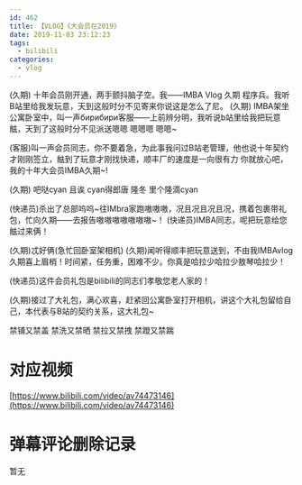 ```yaml
---
id: 462
title: 【VLOG】《大会员在2019》
date: 2019-11-03 23:12:23
tags:
  - bilibili
categories:
  - vlog
---
```


(久期) 十年会员刚开通，两手颤抖脑子空。我——IMBA Vlog 久期 程序兵。我听B站里给我发玩意，天到这般时分不见寄来你说这是怎么了尼。
(久期) IMBA架坐公寓卧室中，叫一声бирибири客服——上前辨分明，我听说b站里给我把玩意䏻，天到了这般时分不见派送嗯嗯 嗯嗯嗯 嗯嗯~

<!--more-->

(客服)叫一声会员同志，你不要着急，为此事我问过B站老管理，他也说十年契约才刚刚签立，䏻到了玩意才刚找快递，顺丰厂的速度是一向很有力
你就放心吧，我的十年大会员IMBA久期~!

(久期) 吧哒cyan 且诶 cyan得郎唐 隆冬 里个隆滴cyan

(快递员)杀出了总部呜呜\~往IMbra家跑嗷嗷嗷，况且况且况且况，携着包裹带礼包，忙向久期——去报告嗷嗷嗷嗷嗷嗷嗷~！
(快递员)IMBA同志，呢把玩意给您䏻过来俩！

(久期)忒好俩(急忙回卧室架相机)
(久期)闻听得顺丰把玩意送到，不由我IMBAvlog久期喜上眉梢！时间紧，任务重，困难不少。你真是哈拉少哈拉少敖琴哈拉少！

(快递员)这件会员礼包是bilibili的同志们孝敬您老人家的！

(久期)接过了大礼包，满心欢喜，赶紧回公寓卧室打开相机，讲这个大礼包留给自己，本代表与B站的契约关系，这大礼包~

禁铺又禁盖
禁洗又禁晒
禁拉又禁拽
禁蹬又禁踹

# 对应视频

[https://www.bilibili.com/video/av74473146](https://www.bilibili.com/video/av74473146)

# 弹幕评论删除记录

暂无
